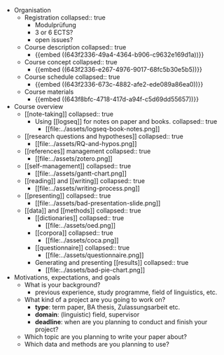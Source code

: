 - Organisation
	- Registration
	  collapsed:: true
		- Modulprüfung
		- 3 or 6 ECTS?
		- open issues?
	- Course description
	  collapsed:: true
		- {{embed ((643f2336-49a4-4364-b906-c9632e169d1a))}}
	- Course concept
	  collapsed:: true
		- {{embed ((643f2336-e267-4976-9017-68fc5b30e5b5))}}
	- Course schedule
	  collapsed:: true
		- {{embed ((643f2336-673c-4882-afe2-ede089a86ea0))}}
	- Course materials
		- {{embed ((643f8bfc-4718-417d-a94f-c5d69dd55657))}}
- Course overview
	- [[note-taking]]
	  collapsed:: true
		- Using [[logseq]] for notes on paper and books.
		  collapsed:: true
			- [[file:../assets/logseq-book-notes.png]]
	- [[research questions and hypotheses]]
	  collapsed:: true
		- [[file:../assets/RQ-and-hypos.png]]
	- [[references]] management
	  collapsed:: true
		- [[file:../assets/zotero.png]]
	- [[self-management]]
	  collapsed:: true
		- [[file:../assets/gantt-chart.png]]
	- [[reading]] and [[writing]]
	  collapsed:: true
		- [[file:../assets/writing-process.png]]
	- [[presenting]]
	  collapsed:: true
		- [[file:../assets/bad-presentation-slide.png]]
	- [[data]] and [[methods]]
	  collapsed:: true
		- [[dictionaries]]
		  collapsed:: true
			- [[file:../assets/oed.png]]
		- [[corpora]]
		  collapsed:: true
			- [[file:../assets/coca.png]]
		- [[questionnaire]]
		  collapsed:: true
			- [[file:../assets/questionnaire.png]]
		- Generating and presenting [[results]]
		  collapsed:: true
			- [[file:../assets/bad-pie-chart.png]]
- Motivations, expectations, and goals
	- What is your background?
		- previous experience, study programme, field of linguistics, etc.
	- What kind of a project are you going to work on?
		- **type**: term paper, BA thesis, Zulassungsarbeit etc.
		- **domain**: (linguistic) field, supervisor
		- **deadline**: when are you planning to conduct and finish your project?
	- Which topic are you planning to write your paper about?
	- Which data and methods are you planning to use?